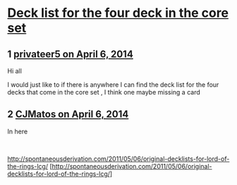 # [Deck list for the four deck in the core set](https://community.fantasyflightgames.com/topic/103286-deck-list-for-the-four-deck-in-the-core-set/)

## 1 [privateer5 on April 6, 2014](https://community.fantasyflightgames.com/topic/103286-deck-list-for-the-four-deck-in-the-core-set/?do=findComment&comment=1040147)

Hi all

I would just like to if there is anywhere I can find the deck list for the four decks that come in the core set , I think one maybe missing a card

## 2 [CJMatos on April 6, 2014](https://community.fantasyflightgames.com/topic/103286-deck-list-for-the-four-deck-in-the-core-set/?do=findComment&comment=1040179)

In here

 

http://spontaneousderivation.com/2011/05/06/original-decklists-for-lord-of-the-rings-lcg/ [http://spontaneousderivation.com/2011/05/06/original-decklists-for-lord-of-the-rings-lcg/]

